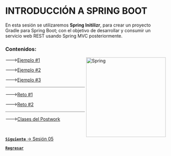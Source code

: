 # INTRODUCCIÓN A SPRING BOOT

En esta sesión se utilizaremos **Spring Initilizr**, para crear un proyecto Gradle para Spring Boot; con el objetivo
de desarrollar y consumir un servicio web REST usando Spring MVC posteriormente.

### Contenidos:

<img align="right" src="https://pbs.twimg.com/profile_images/1235868806079057921/fTL08u_H_400x400.png" alt="Spring" width="250"/>

--->[Ejemplo #1](./Ejemplo%201.md)

--->[Ejemplo #2](./Ejemplo%202.md)

--->[Ejemplo #3](./Ejemplo%203.md)

<hr style="background-color:gray" width="250">

--->[Reto #1](./Reto%2001.md)

--->[Reto #2](./Reto%2002.md)

<hr style="background-color:gray" width="250">

--->[Clases del Postwork](./Postwork)


<br>

[**`Siguiente`** -> Sesión 05](../Sesion5/Postwork)

[**`Regresar`**](../)
